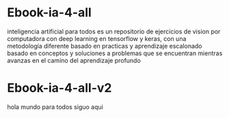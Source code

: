# Ebook-ia-4-all
inteligencia artificial para todos es un repositorio de ejercicios de vision por computadora con deep learning en tensorflow y keras, con una metodología diferente basado en practicas y aprendizaje escalonado basado en conceptos y soluciones a problemas que se encuentran mientras avanzas en el camino del aprendizaje profundo 
# Ebook-ia-4-all-v2
hola mundo para todos
siguo aqui

